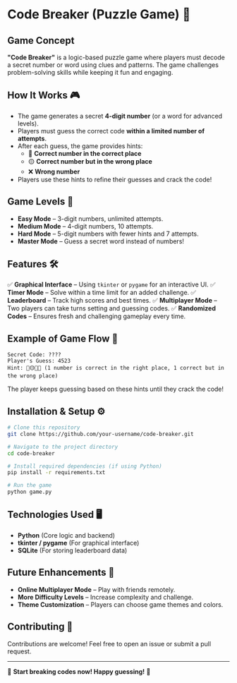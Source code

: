 # Code Breaker (Puzzle Game) 🔐

## Game Concept
**"Code Breaker"** is a logic-based puzzle game where players must decode a secret number or word using clues and patterns. The game challenges problem-solving skills while keeping it fun and engaging.

## How It Works 🎮
- The game generates a secret **4-digit number** (or a word for advanced levels).
- Players must guess the correct code **within a limited number of attempts**.
- After each guess, the game provides hints:
  - 🔵 **Correct number in the correct place**
  - 🟡 **Correct number but in the wrong place**
  - ❌ **Wrong number**
- Players use these hints to refine their guesses and crack the code!

## Game Levels 🌟
- **Easy Mode** – 3-digit numbers, unlimited attempts.
- **Medium Mode** – 4-digit numbers, 10 attempts.
- **Hard Mode** – 5-digit numbers with fewer hints and 7 attempts.
- **Master Mode** – Guess a secret word instead of numbers!

## Features 🛠️
✅ **Graphical Interface** – Using `tkinter` or `pygame` for an interactive UI.
✅ **Timer Mode** – Solve within a time limit for an added challenge.
✅ **Leaderboard** – Track high scores and best times.
✅ **Multiplayer Mode** – Two players can take turns setting and guessing codes.
✅ **Randomized Codes** – Ensures fresh and challenging gameplay every time.

## Example of Game Flow 🎲
```
Secret Code: ????  
Player's Guess: 4523  
Hint: 🔵🟡❌❌ (1 number is correct in the right place, 1 correct but in the wrong place)  
```
The player keeps guessing based on these hints until they crack the code!

## Installation & Setup ⚙️
```bash
# Clone this repository
git clone https://github.com/your-username/code-breaker.git

# Navigate to the project directory
cd code-breaker

# Install required dependencies (if using Python)
pip install -r requirements.txt

# Run the game
python game.py
```

## Technologies Used 🖥️
- **Python** (Core logic and backend)
- **tkinter / pygame** (For graphical interface)
- **SQLite** (For storing leaderboard data)

## Future Enhancements 🚀
- **Online Multiplayer Mode** – Play with friends remotely.
- **More Difficulty Levels** – Increase complexity and challenge.
- **Theme Customization** – Players can choose game themes and colors.

## Contributing 🤝
Contributions are welcome! Feel free to open an issue or submit a pull request.


---
🚀 **Start breaking codes now! Happy guessing!** 🔐
